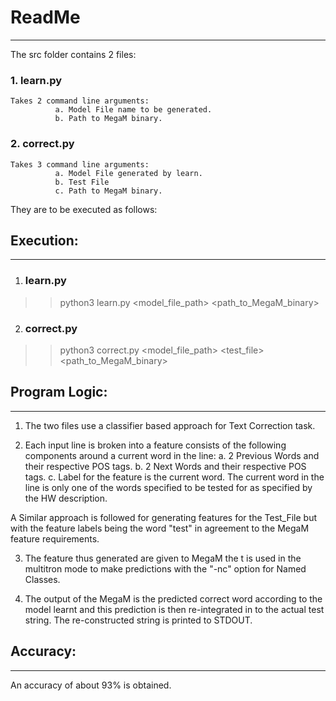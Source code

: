 # **ReadMe** #
-------------------------

The src folder contains 2 files:
### 1. **learn.py** ###
       
    Takes 2 command line arguments:
              a. Model File name to be generated.
              b. Path to MegaM binary.

### 2. **correct.py** ###

    Takes 3 command line arguments:
              a. Model File generated by learn.
              b. Test File
              c. Path to MegaM binary.
    


They are to be executed as follows:

## **Execution:** ##
------------------------------

1. ### **learn.py** ###

>> python3 learn.py <model_file_path> <path_to_MegaM_binary> 


2. ### **correct.py** ###

>> python3 correct.py <model_file_path> <test_file> <path_to_MegaM_binary> 


## **Program Logic:** ##
--------------------------------------

1. The two files use a classifier based approach for Text Correction task.

2. Each input line is broken into a feature consists of the following components around a current word in the line:
     a. 2 Previous Words and their respective POS tags.
     b. 2 Next Words and their respective POS tags.
     c. Label for the feature is the current word.
The current word in the line is only one of the words specified to be tested for as specified by the HW description.

A Similar approach is followed for generating features for the Test_File but with the feature labels being the word "test" in agreement to the MegaM feature requirements.

3. The feature thus generated are given to MegaM the t is used in the multitron mode to make predictions with the "-nc" option for Named Classes.

4. The output of the MegaM is the predicted correct word according to the model learnt and this prediction is then re-integrated in to the actual test string. The re-constructed string is printed to STDOUT.

## **Accuracy:** ##
-----------------------------

An accuracy of about 93% is obtained.
